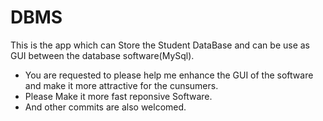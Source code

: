 # DBMS
This is the app which can Store the Student DataBase  and can be use as GUI between the database software(MySql).

* You are requested to please help me enhance the GUI of the software and make it more attractive for the cunsumers.
* Please Make it more fast reponsive Software.
* And other commits are also welcomed.
